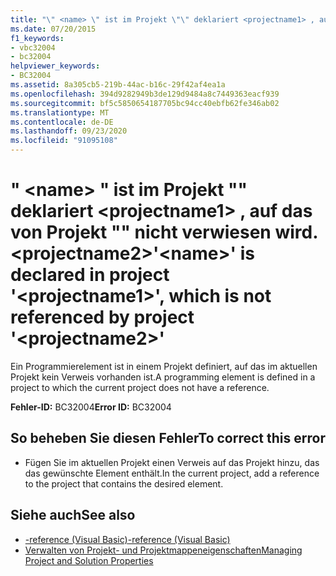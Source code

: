```yaml
---
title: "\" <name> \" ist im Projekt \"\" deklariert <projectname1> , auf das von Projekt \"\" nicht verwiesen wird. <projectname2>"
ms.date: 07/20/2015
f1_keywords:
- vbc32004
- bc32004
helpviewer_keywords:
- BC32004
ms.assetid: 8a305cb5-219b-44ac-b16c-29f42af4ea1a
ms.openlocfilehash: 394d9282949b3de129d9484a8c7449363eacf939
ms.sourcegitcommit: bf5c5850654187705bc94cc40ebfb62fe346ab02
ms.translationtype: MT
ms.contentlocale: de-DE
ms.lasthandoff: 09/23/2020
ms.locfileid: "91095108"
---
```

# <a name="name-is-declared-in-project-projectname1-which-is-not-referenced-by-project-projectname2"></a><span data-ttu-id="4057e-102">" \<name> " ist im Projekt "" deklariert \<projectname1> , auf das von Projekt "" nicht verwiesen wird. \<projectname2></span><span class="sxs-lookup"><span data-stu-id="4057e-102">'\<name>' is declared in project '\<projectname1>', which is not referenced by project '\<projectname2>'</span></span>

<span data-ttu-id="4057e-103">Ein Programmierelement ist in einem Projekt definiert, auf das im aktuellen Projekt kein Verweis vorhanden ist.</span><span class="sxs-lookup"><span data-stu-id="4057e-103">A programming element is defined in a project to which the current project does not have a reference.</span></span>  
  
 <span data-ttu-id="4057e-104">**Fehler-ID:** BC32004</span><span class="sxs-lookup"><span data-stu-id="4057e-104">**Error ID:** BC32004</span></span>  
  
## <a name="to-correct-this-error"></a><span data-ttu-id="4057e-105">So beheben Sie diesen Fehler</span><span class="sxs-lookup"><span data-stu-id="4057e-105">To correct this error</span></span>  
  
- <span data-ttu-id="4057e-106">Fügen Sie im aktuellen Projekt einen Verweis auf das Projekt hinzu, das das gewünschte Element enthält.</span><span class="sxs-lookup"><span data-stu-id="4057e-106">In the current project, add a reference to the project that contains the desired element.</span></span>  
  
## <a name="see-also"></a><span data-ttu-id="4057e-107">Siehe auch</span><span class="sxs-lookup"><span data-stu-id="4057e-107">See also</span></span>

- [<span data-ttu-id="4057e-108">-reference (Visual Basic)</span><span class="sxs-lookup"><span data-stu-id="4057e-108">-reference (Visual Basic)</span></span>](../reference/command-line-compiler/reference.md)
- [<span data-ttu-id="4057e-109">Verwalten von Projekt- und Projektmappeneigenschaften</span><span class="sxs-lookup"><span data-stu-id="4057e-109">Managing Project and Solution Properties</span></span>](/visualstudio/ide/managing-project-and-solution-properties)
